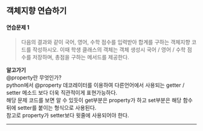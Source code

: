 ## 객체지향 연습하기

#### 연습문제 1
> 다음의 결과와 같이 국어, 영어, 수학 점수를 입력받아 합계를 구하는 객체지향 코드를 작성하시오.
> 이때 학생 클래스의 객체는 객체 생성시 국어 / 영어 / 수학 점수를 저장하며, 총점을 구하는 메서드를 제공한다.

**알고가기** <br>
@property란 무엇인가? <br>
python에서 @property 데코레이터를 이용하여 다른언어에서 사용되는 getter / setter 메소드 보다 더욱 직관적이게 표현가능하다. <br>
해당 문제 코드를 보면 알 수 있듯이 get부분은 property가 하고 set부분은 해당 함수뒤에 setter를 붙이는 형식으로 사용된다. <br>
참고로 property가 setter보다 윗줄에 사용되어야 한다.<br>
*****
